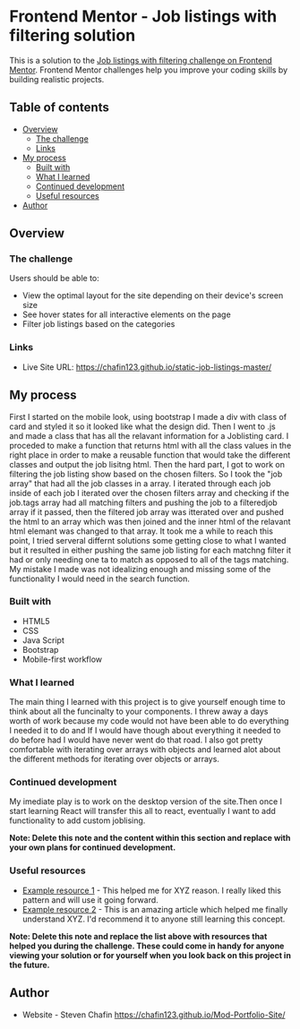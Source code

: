 # Frontend Mentor - Job listings with filtering solution

This is a solution to the [Job listings with filtering challenge on Frontend Mentor](https://www.frontendmentor.io/challenges/job-listings-with-filtering-ivstIPCt). Frontend Mentor challenges help you improve your coding skills by building realistic projects. 

## Table of contents

- [Overview](#overview)
  - [The challenge](#the-challenge)
  - [Links](#links)
- [My process](#my-process)
  - [Built with](#built-with)
  - [What I learned](#what-i-learned)
  - [Continued development](#continued-development)
  - [Useful resources](#useful-resources)
- [Author](#author)




## Overview

### The challenge

Users should be able to:

- View the optimal layout for the site depending on their device's screen size
- See hover states for all interactive elements on the page
- Filter job listings based on the categories


### Links

- Live Site URL: https://chafin123.github.io/static-job-listings-master/

## My process
First I started on the mobile look, using bootstrap I made a div with class of card and styled it so it looked like what the design did. Then I went to .js and made a class that has all the relavant information for a Joblisting card. I proceded to make a function that returns html with all the class values in the right place in order to make a reusable function that would take the different classes and output the job lisitng html. Then the hard part, I got to work on filtering the job listing show based on the chosen filters. So I took the "job array" that had all the job classes in a array. I iterated through each job inside of each job I iterated over the chosen filters array and checking if the job.tags array had all matching filters and pushing the job to a filteredjob array if it passed, then the filtered job array was itterated over and pushed the html to an array which was then joined and the inner html of the relavant html elemant was changed to that array. It took me a while to reach this point, I tried serveral differnt solutions some getting close to what I wanted but it resulted in either pushing the same job listing for each matchng filter it had or only needing one ta to match as opposed to all of the tags matching. My mistake I made was not idealizing enough and missing some of the functionality I would need in the search function.

### Built with

- HTML5
- CSS
- Java Script
- Bootstrap
- Mobile-first workflow

### What I learned
The main thing I learned with this project is to give yourself enough time to think about all the funcinalty to your components. I threw away a days worth of work because my code would not have been able to do everything I needed it to do and If I would have though about everything it needed to do before had I would have never went do that road. I also got pretty comfortable with iterating over arrays with objects and learned alot about the different methods for iterating over objects or arrays. 

### Continued development
My imediate play is to work on the desktop version of the site.Then once I start learning React will transfer this all to react, eventually I want to add functionality to add custom joblising.

**Note: Delete this note and the content within this section and replace with your own plans for continued development.**

### Useful resources

- [Example resource 1](https://www.example.com) - This helped me for XYZ reason. I really liked this pattern and will use it going forward.
- [Example resource 2](https://www.example.com) - This is an amazing article which helped me finally understand XYZ. I'd recommend it to anyone still learning this concept.

**Note: Delete this note and replace the list above with resources that helped you during the challenge. These could come in handy for anyone viewing your solution or for yourself when you look back on this project in the future.**

## Author

- Website - Steven Chafin https://chafin123.github.io/Mod-Portfolio-Site/
